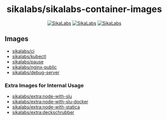 <p align="center">
  <h1 align="center">sikalabs/sikalabs-container-images</h1>
  <p align="center">
    <a href="https://sikalabs.com"><img alt="SikaLabs" src="https://img.shields.io/badge/OPENSOURCE BY-SIKALABS-131480?style=for-the-badge"></a>
    <a href="https://sikalabs.com"><img alt="SikaLabs" src="https://img.shields.io/badge/-sikalabs.com-gray?style=for-the-badge"></a>
    <a href="mailto://opensource@sikalabs.com"><img alt="SikaLabs" src="https://img.shields.io/badge/-opensource@sikalabs.com-gray?style=for-the-badge"></a>
  </p>
</p>

## Images

- [sikalabs/ci](./ci)
- [sikalabs/kubectl](./kubectl)
- [sikalabs/pause](./pause)
- [sikalabs/nginx-public](./nginx-public)
- [sikalabs/debug-server](./debug-server)

### Extra Images for Internal Usage

- [sikalabs/extra:node-with-slu](./extra/node-with-slu)
- [sikalabs/extra:node-with-slu-docker](./extra/node-with-slu-docker)
- [sikalabs/extra:node-with-statica](./extra/node-with-statica)
- [sikalabs/extra:deckschrubber](./extra/deckschrubber)
